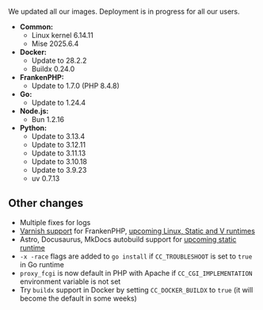 
We updated all our images. Deployment is in progress for all our users.

* **Common:**
  * Linux kernel 6.14.11
  * Mise 2025.6.4
* **Docker:**
  * Update to 28.2.2
  * Buildx 0.24.0
* **FrankenPHP:**
  * Update to 1.7.0 (PHP 8.4.8)
* **Go:**
  * Update to 1.24.4
* **Node.js:**
  * Bun 1.2.16
* **Python:**
  * Update to 3.13.4
  * Update to 3.12.11
  * Update to 3.11.13
  * Update to 3.10.18
  * Update to 3.9.23
  * uv 0.7.13

## Other changes

- Multiple fixes for logs
- [Varnish support](/developers/doc/administrate/cache/) for FrankenPHP, [upcoming Linux, Static and V runtimes](https://github.com/CleverCloud/Community/discussions/66)
- Astro, Docusaurus, MkDocs autobuild support for [upcoming static runtime](https://github.com/CleverCloud/Community/discussions/66)
- `-x -race` flags are added to `go install` if `CC_TROUBLESHOOT` is set to `true` in Go runtime
- `proxy_fcgi` is now default in PHP with Apache if `CC_CGI_IMPLEMENTATION` environment variable is not set
- Try `buildx` support in Docker by setting `CC_DOCKER_BUILDX` to `true` (it will become the default in some weeks)


